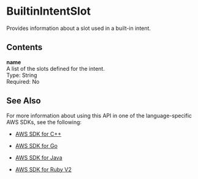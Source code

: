 # BuiltinIntentSlot<a name="API_BuiltinIntentSlot"></a>

Provides information about a slot used in a built\-in intent\.

## Contents<a name="API_BuiltinIntentSlot_Contents"></a>

 **name**   
A list of the slots defined for the intent\.  
Type: String  
Required: No

## See Also<a name="API_BuiltinIntentSlot_SeeAlso"></a>

For more information about using this API in one of the language\-specific AWS SDKs, see the following:

+  [AWS SDK for C\+\+](http://docs.aws.amazon.com/goto/SdkForCpp/lex-models-2017-04-19/BuiltinIntentSlot) 

+  [AWS SDK for Go](http://docs.aws.amazon.com/goto/SdkForGoV1/lex-models-2017-04-19/BuiltinIntentSlot) 

+  [AWS SDK for Java](http://docs.aws.amazon.com/goto/SdkForJava/lex-models-2017-04-19/BuiltinIntentSlot) 

+  [AWS SDK for Ruby V2](http://docs.aws.amazon.com/goto/SdkForRubyV2/lex-models-2017-04-19/BuiltinIntentSlot) 